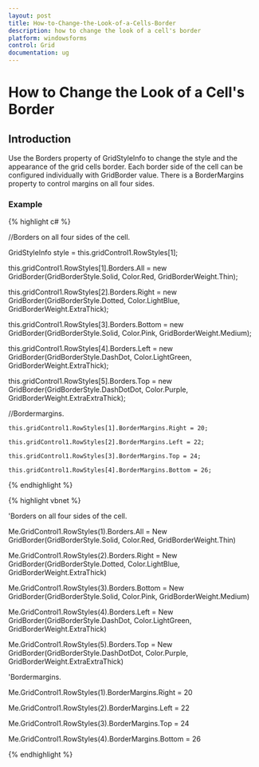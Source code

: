 ```yaml
---
layout: post
title: How-to-Change-the-Look-of-a-Cells-Border
description: how to change the look of a cell's border
platform: windowsforms
control: Grid
documentation: ug
---
```


# How to Change the Look of a Cell's Border

## Introduction

Use the Borders property of GridStyleInfo to change the style and the appearance of the grid cells border. Each border side of the cell can be configured individually with GridBorder value. There is a BorderMargins property to control margins on all four sides. 

### Example

{% highlight c# %}



//Borders on all four sides of the cell.

GridStyleInfo style = this.gridControl1.RowStyles[1];

this.gridControl1.RowStyles[1].Borders.All = new GridBorder(GridBorderStyle.Solid, Color.Red, GridBorderWeight.Thin);

this.gridControl1.RowStyles[2].Borders.Right = new GridBorder(GridBorderStyle.Dotted, Color.LightBlue, GridBorderWeight.ExtraThick);

this.gridControl1.RowStyles[3].Borders.Bottom = new GridBorder(GridBorderStyle.Solid, Color.Pink, GridBorderWeight.Medium);

this.gridControl1.RowStyles[4].Borders.Left = new GridBorder(GridBorderStyle.DashDot, Color.LightGreen, GridBorderWeight.ExtraThick);

this.gridControl1.RowStyles[5].Borders.Top = new GridBorder(GridBorderStyle.DashDotDot, Color.Purple, GridBorderWeight.ExtraExtraThick);



//Bordermargins.

    this.gridControl1.RowStyles[1].BorderMargins.Right = 20;

    this.gridControl1.RowStyles[2].BorderMargins.Left = 22;

    this.gridControl1.RowStyles[3].BorderMargins.Top = 24;

    this.gridControl1.RowStyles[4].BorderMargins.Bottom = 26;

{% endhighlight  %}

{% highlight vbnet %}



'Borders on all four sides of the cell.

Me.GridControl1.RowStyles(1).Borders.All = New GridBorder(GridBorderStyle.Solid, Color.Red, GridBorderWeight.Thin)

Me.GridControl1.RowStyles(2).Borders.Right = New GridBorder(GridBorderStyle.Dotted, Color.LightBlue, GridBorderWeight.ExtraThick)

Me.GridControl1.RowStyles(3).Borders.Bottom = New GridBorder(GridBorderStyle.Solid, Color.Pink, GridBorderWeight.Medium)

Me.GridControl1.RowStyles(4).Borders.Left = New GridBorder(GridBorderStyle.DashDot, Color.LightGreen, GridBorderWeight.ExtraThick)

Me.GridControl1.RowStyles(5).Borders.Top = New GridBorder(GridBorderStyle.DashDotDot, Color.Purple, GridBorderWeight.ExtraExtraThick)



'Bordermargins.

Me.GridControl1.RowStyles(1).BorderMargins.Right = 20

Me.GridControl1.RowStyles(2).BorderMargins.Left = 22

Me.GridControl1.RowStyles(3).BorderMargins.Top = 24

Me.GridControl1.RowStyles(4).BorderMargins.Bottom = 26


{% endhighlight  %}
